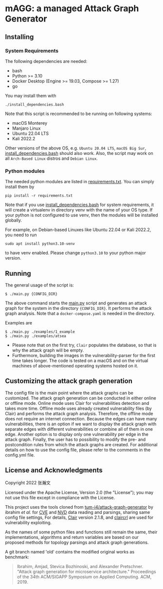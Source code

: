 # mAGG: a managed Attack Graph Generator

## Installing

### System Requirements

The following dependencies are needed:

* bash
* Python >= 3.10
* Docker Desktop (Engine >= 19.03, Compose >= 1.27)
* go

You may install them with 
```
./install_dependencies.bash
```
Note that this script is recommended to be running on following systems:

* macOS Monterey
* Manjaro Linux
* Ubuntu 22.04 LTS
* Kali 2022.2

Other versions of the above OS, e.g. `Ubuntu 20.04 LTS`, `macOS Big Sur`, 
[install_dependencies.bash](install_dependencies.bash) should also work. 
Also, the script may work on all `Arch-Based Linux` distros and `Debian Linux`.

### Python modules
The needed python modules are listed in [requirements.txt](requirements.txt). You can simply install them by 
```
pip install -r requirements.txt
```

Note that if you use [install_dependencies.bash](install_dependencies.bash) for system requirements,
it will create a virtualenv in directory venv with the name of your OS type. 
If your python is not configured to use venv,
then the modules will be installed globally.

For example, on Debian-based Linuxes like Ubuntu 22.04 or Kali 2022.2, you need to run
```
sudo apt install python3.10-venv
```
to have venv enabled. Please change ```python3.10``` to your python major version.


## Running

The general usage of the script is:

```
$ ./main.py {CONFIG_DIR}
```

The above command starts the [main.py](main.py) script and generates an attack graph for the system in the directory
`{CONFIG_DIR}`. 
It performs the attack graph analysis. Note that a `docker-compose.yaml` is needed in the directory.

Examples are
```
$ ./main.py ./examples/1_example
$ ./main.py ./examples/atsea
```

* Please note that on the first try, `Clair` populates the database, so that is why the attack graph will be empty. 
* Furthermore, building the images in the vulnerability-parser for the first time takes longer. The code is tested
on a macOS and on the virtual machines of above-mentioned operating systems hosted on it.

## Customizing the attack graph generation

The config file is the main point where the attack graphs can be customized. 
The attack graph generation can be conducted in either online or offline mode. 
Online mode uses Clair for vulnerabilities detection and takes more time. 
Offline mode uses already created vulnerability files (by Clair) and performs the attack graph analysis. 
Therefore, the offline mode does not require an internet connection. Because the edges can have many vulnerabilities, 
there is an option if we want to display the attack graph with separate edges with different vulnerabilities 
or combine all of them in one edge. Another option is to display only one vulnerability per edge in the attack graph. 
Finally, the user has to possibility to modify the pre- and postcondition rules 
from which the attack graphs are created. For additional details on how to use the config file, please refer to 
the comments in the config.yml file.

## License and Acknowledgments

Copyright 2022 张瀚文

Licensed under the Apache License, Version 2.0 (the "License");
you may not use this file except in compliance with the License.

This project uses the tools cloned from 
[tum-i4/attack-graph-generator](https://github.com/tum-i4/attack-graph-generator)
by ibrahim *et al.* for [CVE](https://cve.org) and [NVD](https://nvd.nist.gov) data reading and parsings, 
sharing same config file settings, For details, [Clair](https://github.com/quay/clair) version 2.1.8,
and [claircrl](https://github.com/jgsqware/clairctl) are used for vulnerability exploiting.

As the names of some python files and functions still remain the same, 
their implementations, algorithms and return variables are  based on our proposed methods
for topology parsings and attack graph generations.

A git branch named 'old' contains the modified original works as benchmark:

> Ibrahim, Amjad, Stevica Bozhinoski, and Alexander Pretschner.
> "Attack graph generation for microservice architecture."
> Proceedings of the 34th ACM/SIGAPP Symposium on Applied Computing. ACM, 2019.

